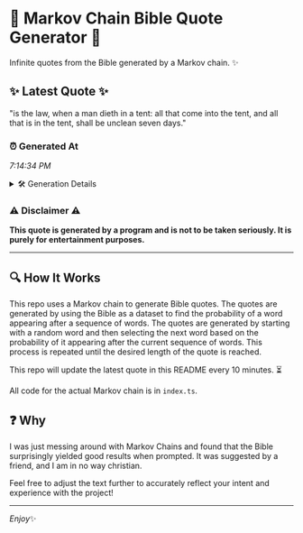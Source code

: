 # 📖 Markov Chain Bible Quote Generator 📖

Infinite quotes from the Bible generated by a Markov chain. ✨

## ✨ Latest Quote ✨
"is the law, when a man dieth in a tent: all that come into the tent, and all that is in the tent, shall be unclean seven days."

### ⏰ Generated At
*7:14:34 PM*

<details>
    <summary>🛠️ Generation Details</summary>
    <p>
        <strong>🌱 Seed:</strong> is<br>
        <strong>🔄 Iterations:</strong> 27<br>
        <strong>📜 Context History:</strong><br>[ is ]: the<br>[ is, the ]: law,<br>[ is, the, law, ]: when<br>[ is, the, law,, when ]: a<br>[ is, the, law,, when, a ]: man<br>[ is, the, law,, when, a, man ]: dieth<br>[ the, law,, when, a, man, dieth ]: in<br>[ law,, when, a, man, dieth, in ]: a<br>[ when, a, man, dieth, in, a ]: tent:<br>[ a, man, dieth, in, a, tent: ]: all<br>[ man, dieth, in, a, tent:, all ]: that<br>[ dieth, in, a, tent:, all, that ]: come<br>[ in, a, tent:, all, that, come ]: into<br>[ a, tent:, all, that, come, into ]: the<br>[ tent:, all, that, come, into, the ]: tent,<br>[ all, that, come, into, the, tent, ]: and<br>[ that, come, into, the, tent,, and ]: all<br>[ come, into, the, tent,, and, all ]: that<br>[ into, the, tent,, and, all, that ]: is<br>[ the, tent,, and, all, that, is ]: in<br>[ tent,, and, all, that, is, in ]: the<br>[ and, all, that, is, in, the ]: tent,<br>[ all, that, is, in, the, tent, ]: shall<br>[ that, is, in, the, tent,, shall ]: be<br>[ is, in, the, tent,, shall, be ]: unclean<br>[ in, the, tent,, shall, be, unclean ]: seven<br>[ the, tent,, shall, be, unclean, seven ]: days.<br>
    </p>
</details>

### ⚠️ Disclaimer ⚠️
**This quote is generated by a program and is not to be taken seriously. It is purely for entertainment purposes.**

---

## 🔍 How It Works

This repo uses a Markov chain to generate Bible quotes. The quotes are generated by using the Bible as a dataset to find the probability of a word appearing after a sequence of words. The quotes are generated by starting with a random word and then selecting the next word based on the probability of it appearing after the current sequence of words. This process is repeated until the desired length of the quote is reached.

This repo will update the latest quote in this README every 10 minutes. ⏳

All code for the actual Markov chain is in `index.ts`.

## ❓ Why

I was just messing around with Markov Chains and found that the Bible surprisingly yielded good results when prompted. 
It was suggested by a friend, and I am in no way christian.

Feel free to adjust the text further to accurately reflect your intent and experience with the project!

---

*Enjoy*✨
